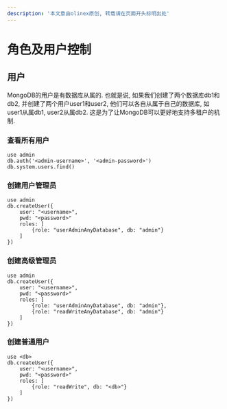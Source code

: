 ```yaml
---
description: '本文章由olinex原创, 转载请在页面开头标明出处'
---
```


# 角色及用户控制

## 用户

MongoDB的用户是有数据库从属的. 也就是说, 如果我们创建了两个数据库db1和db2, 并创建了两个用户user1和user2, 他们可以各自从属于自己的数据库, 如user1从属db1, user2从属db2. 这是为了让MongoDB可以更好地支持多租户的机制.

### 查看所有用户

```text
use admin
db.auth('<admin-username>', '<admin-password>')
db.system.users.find()
```

### 创建用户管理员

```text
use admin
db.createUser({
    user: "<username>",
    pwd: "<password>"
    roles: [
        {role: "userAdminAnyDatabase", db: "admin"}
    ]
})
```

### 创建高级管理员

```text
use admin
db.createUser({
    user: "<username>",
    pwd: "<password>"
    roles: [
        {role: "userAdminAnyDatabase", db: "admin"},
        {role: "readWriteAnyDatabase", db: "admin"}
    ]
})
```

### 创建普通用户

```text
use <db>
db.createUser({
    user: "<username>",
    pwd: "<password>"
    roles: [
        {role: "readWrite", db: "<db>"}
    ]
})
```



